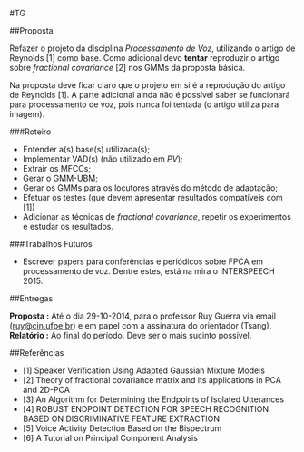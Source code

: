 #TG


##Proposta

Refazer o projeto da disciplina *Processamento de Voz*, utilizando o artigo de
Reynolds [1] como base. Como adicional devo **tentar** reproduzir o artigo sobre
*fractional covariance* [2] nos GMMs da proposta básica.

Na proposta deve ficar claro que o projeto em si é a reprodução do artigo de
Reynolds [1]. A parte adicional ainda não é possível saber se funcionará para
processamento de voz, pois nunca foi tentada (o artigo utiliza para imagem).

###Roteiro

- Entender a(s) base(s) utilizada(s);
- Implementar VAD(s) (não utilizado em *PV*);
- Extrair os MFCCs;
- Gerar o GMM-UBM;
- Gerar os GMMs para os locutores através do método de adaptação;
- Efetuar os testes (que devem apresentar resultados compatíveis com [1])
- Adicionar as técnicas de *fractional covariance*, repetir os experimentos e
estudar os resultados.

###Trabalhos Futuros

- Escrever papers para conferências e periódicos sobre FPCA em processamento de
voz. Dentre estes, está na mira o INTERSPEECH 2015.


##Entregas

**Proposta :** Até o dia 29-10-2014, para o professor Ruy Guerra via email
(ruy@cin.ufpe.br) e em papel com a assinatura do orientador (Tsang).
**Relatório :** Ao final do período. Deve ser o mais sucinto possível.


##Referências

+ [1] Speaker Verification Using Adapted Gaussian Mixture Models
+ [2] Theory of fractional covariance matrix and its applications in PCA and 2D-PCA
+ [3] An Algorithm for Determining the Endpoints of Isolated Utterances
+ [4] ROBUST ENDPOINT DETECTION FOR SPEECH RECOGNITION BASED ON DISCRIMINATIVE FEATURE EXTRACTION
+ [5] Voice Activity Detection Based on the Bispectrum
+ [6] A Tutorial on Principal Component Analysis